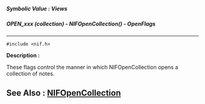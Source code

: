 ##### Symbolic Value : Views
##### OPEN_xxx (collection) - NIFOpenCollection() - OpenFlags
---
```
#include <nif.h>
```
**Description :**

These flags control the manner in which NIFOpenCollection opens a collection of 
notes.

**See Also :**
[NIFOpenCollection](/reference/Func/NIFOpenCollection)
---
